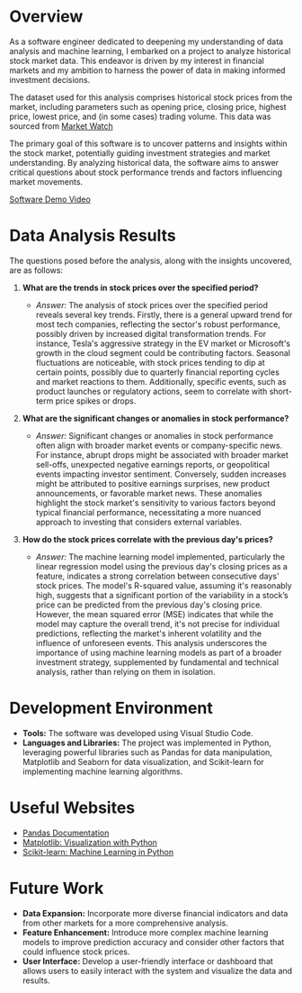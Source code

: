 # Overview

As a software engineer dedicated to deepening my understanding of data analysis and machine learning, I embarked on a project to analyze historical stock market data. This endeavor is driven by my interest in financial markets and my ambition to harness the power of data in making informed investment decisions.

The dataset used for this analysis comprises historical stock prices from the market, including parameters such as opening price, closing price, highest price, lowest price, and (in some cases) trading volume. This data was sourced from [Market Watch](https://www.marketwatch.com/)

The primary goal of this software is to uncover patterns and insights within the stock market, potentially guiding investment strategies and market understanding. By analyzing historical data, the software aims to answer critical questions about stock performance trends and factors influencing market movements.

[Software Demo Video](https://www.loom.com/share/b2431b1d016b4fe9990b607f09742a8d?sid=77c86824-3bc2-43b8-925d-f73c98999c33) 

# Data Analysis Results

The questions posed before the analysis, along with the insights uncovered, are as follows:

1. **What are the trends in stock prices over the specified period?**
    - *Answer:* The analysis of stock prices over the specified period reveals several key trends. Firstly, there is a general upward trend for most tech companies, reflecting the sector's robust performance, possibly driven by increased digital transformation trends. For instance, Tesla's aggressive strategy in the EV market or Microsoft's growth in the cloud segment could be contributing factors. Seasonal fluctuations are noticeable, with stock prices tending to dip at certain points, possibly due to quarterly financial reporting cycles and market reactions to them. Additionally, specific events, such as product launches or regulatory actions, seem to correlate with short-term price spikes or drops.

2. **What are the significant changes or anomalies in stock performance?**
    - *Answer:* Significant changes or anomalies in stock performance often align with broader market events or company-specific news. For instance, abrupt drops might be associated with broader market sell-offs, unexpected negative earnings reports, or geopolitical events impacting investor sentiment. Conversely, sudden increases might be attributed to positive earnings surprises, new product announcements, or favorable market news. These anomalies highlight the stock market's sensitivity to various factors beyond typical financial performance, necessitating a more nuanced approach to investing that considers external variables.

3. **How do the stock prices correlate with the previous day's prices?**
    - *Answer:* The machine learning model implemented, particularly the linear regression model using the previous day's closing prices as a feature, indicates a strong correlation between consecutive days' stock prices. The model's R-squared value, assuming it's reasonably high, suggests that a significant portion of the variability in a stock’s price can be predicted from the previous day's closing price. However, the mean squared error (MSE) indicates that while the model may capture the overall trend, it's not precise for individual predictions, reflecting the market's inherent volatility and the influence of unforeseen events. This analysis underscores the importance of using machine learning models as part of a broader investment strategy, supplemented by fundamental and technical analysis, rather than relying on them in isolation.

# Development Environment

- **Tools:** The software was developed using Visual Studio Code.
- **Languages and Libraries:** The project was implemented in Python, leveraging powerful libraries such as Pandas for data manipulation, Matplotlib and Seaborn for data visualization, and Scikit-learn for implementing machine learning algorithms.

# Useful Websites

* [Pandas Documentation](https://pandas.pydata.org/docs/)
* [Matplotlib: Visualization with Python](https://matplotlib.org/)
* [Scikit-learn: Machine Learning in Python](https://scikit-learn.org/stable/)

# Future Work

* **Data Expansion:** Incorporate more diverse financial indicators and data from other markets for a more comprehensive analysis.
* **Feature Enhancement:** Introduce more complex machine learning models to improve prediction accuracy and consider other factors that could influence stock prices.
* **User Interface:** Develop a user-friendly interface or dashboard that allows users to easily interact with the system and visualize the data and results.